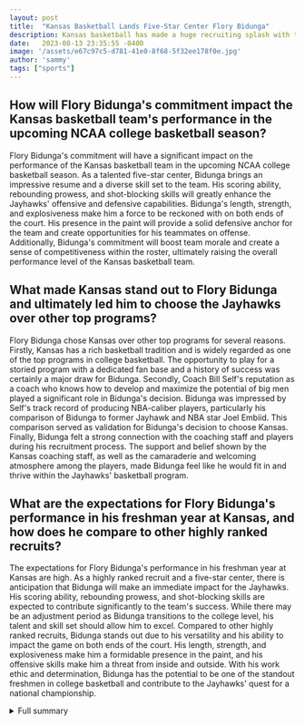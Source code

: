 ```yaml
---
layout: post
title:  "Kansas Basketball Lands Five-Star Center Flory Bidunga"
description: Kansas basketball has made a huge recruiting splash with the commitment of Flory Bidunga, a talented five-star center.
date:   2023-08-13 23:35:55 -0400
image: '/assets/e67c97c5-d781-41e0-8f68-5f32ee178f0e.jpg'
author: 'sammy'
tags: ["sports"]
---
```


## How will Flory Bidunga's commitment impact the Kansas basketball team's performance in the upcoming NCAA college basketball season?
Flory Bidunga's commitment will have a significant impact on the performance of the Kansas basketball team in the upcoming NCAA college basketball season. As a talented five-star center, Bidunga brings an impressive resume and a diverse skill set to the team. His scoring ability, rebounding prowess, and shot-blocking skills will greatly enhance the Jayhawks' offensive and defensive capabilities. Bidunga's length, strength, and explosiveness make him a force to be reckoned with on both ends of the court. His presence in the paint will provide a solid defensive anchor for the team and create opportunities for his teammates on offense. Additionally, Bidunga's commitment will boost team morale and create a sense of competitiveness within the roster, ultimately raising the overall performance level of the Kansas basketball team.

## What made Kansas stand out to Flory Bidunga and ultimately led him to choose the Jayhawks over other top programs?
Flory Bidunga chose Kansas over other top programs for several reasons. Firstly, Kansas has a rich basketball tradition and is widely regarded as one of the top programs in college basketball. The opportunity to play for a storied program with a dedicated fan base and a history of success was certainly a major draw for Bidunga. Secondly, Coach Bill Self's reputation as a coach who knows how to develop and maximize the potential of big men played a significant role in Bidunga's decision. Bidunga was impressed by Self's track record of producing NBA-caliber players, particularly his comparison of Bidunga to former Jayhawk and NBA star Joel Embiid. This comparison served as validation for Bidunga's decision to choose Kansas. Finally, Bidunga felt a strong connection with the coaching staff and players during his recruitment process. The support and belief shown by the Kansas coaching staff, as well as the camaraderie and welcoming atmosphere among the players, made Bidunga feel like he would fit in and thrive within the Jayhawks' basketball program.

## What are the expectations for Flory Bidunga's performance in his freshman year at Kansas, and how does he compare to other highly ranked recruits?
The expectations for Flory Bidunga's performance in his freshman year at Kansas are high. As a highly ranked recruit and a five-star center, there is anticipation that Bidunga will make an immediate impact for the Jayhawks. His scoring ability, rebounding prowess, and shot-blocking skills are expected to contribute significantly to the team's success. While there may be an adjustment period as Bidunga transitions to the college level, his talent and skill set should allow him to excel. Compared to other highly ranked recruits, Bidunga stands out due to his versatility and his ability to impact the game on both ends of the court. His length, strength, and explosiveness make him a formidable presence in the paint, and his offensive skills make him a threat from inside and outside. With his work ethic and determination, Bidunga has the potential to be one of the standout freshmen in college basketball and contribute to the Jayhawks' quest for a national championship.


<details>
        <summary>Full summary</summary>
<p>Kansas basketball has made a huge recruiting splash with the commitment of Flory Bidunga, a talented five-star center. Bidunga, who stands at 6'8" and weighs 215 pounds, has chosen to play for the Jayhawks in the Class of 2024.</p>
<p>Bidunga brings an impressive resume and skills to the team. He was named the 2022-23 Indiana Gatorade Player of the Year and has averaged 17.7 points, 8.1 rebounds, and 3.4 blocks per game during his grassroots season.</p>
<p>The Jayhawks faced stiff competition for Bidunga's commitment. He had 16 offers, including schools like Auburn, Michigan, and Arizona State. Despite initial buzz favoring Duke, Auburn became the popular prediction when Duke seemed to fade. However, Kansas was able to overcome both Duke and Auburn to secure Bidunga's commitment.</p>
<p>Kansas coach Bill Self is known for his love of big men, and Bidunga fits the mold perfectly. In fact, Self compared Bidunga to former Jayhawk and NBA star Joel Embiid. Bidunga's length, strength, and explosiveness make him a force on both ends of the court.</p>
<p>Bidunga's commitment puts the Jayhawks into the Top 20 for recruiting classes in 2024. It is considered the highest ranked Kansas recruit since Josh Jackson.</p>
<p>The addition of Bidunga to the Jayhawks' roster has received widespread praise. Media members have praised Kansas for landing such a highly ranked player, and the team's aggressive approach in the transfer portal has been recognized as a key strength.</p>
<p>With the addition of Bidunga, Kansas has high expectations for the upcoming NCAA college basketball season. Coach Bill Self aims for his third national championship at the university and believes that the incoming transfer class will be the key strength of the team.</p>
<p>Overall, the commitment of Flory Bidunga is a major win for the Jayhawks and solidifies their status as a top program in college basketball.</p>
</details>